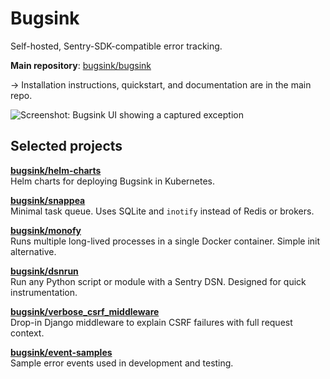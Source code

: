 # Bugsink

Self-hosted, Sentry-SDK-compatible error tracking.

**Main repository**: [bugsink/bugsink](https://github.com/bugsink/bugsink)

→ Installation instructions, quickstart, and documentation are in the main repo.

![Screenshot: Bugsink UI showing a captured exception](https://www.bugsink.com/static/images/JsonSchemaDefinitionException.5e02c1544273.png)


## Selected projects

**[bugsink/helm-charts](https://github.com/bugsink/helm-charts)**  
Helm charts for deploying Bugsink in Kubernetes.

**[bugsink/snappea](https://github.com/bugsink/snappea)**  
Minimal task queue. Uses SQLite and `inotify` instead of Redis or brokers.

**[bugsink/monofy](https://github.com/bugsink/monofy)**  
Runs multiple long-lived processes in a single Docker container. Simple init alternative.

**[bugsink/dsnrun](https://github.com/bugsink/dsnrun)**  
Run any Python script or module with a Sentry DSN. Designed for quick instrumentation.

**[bugsink/verbose_csrf_middleware](https://github.com/bugsink/verbose_csrf_middleware)**  
Drop-in Django middleware to explain CSRF failures with full request context.

**[bugsink/event-samples](https://github.com/bugsink/event-samples)**  
Sample error events used in development and testing.
